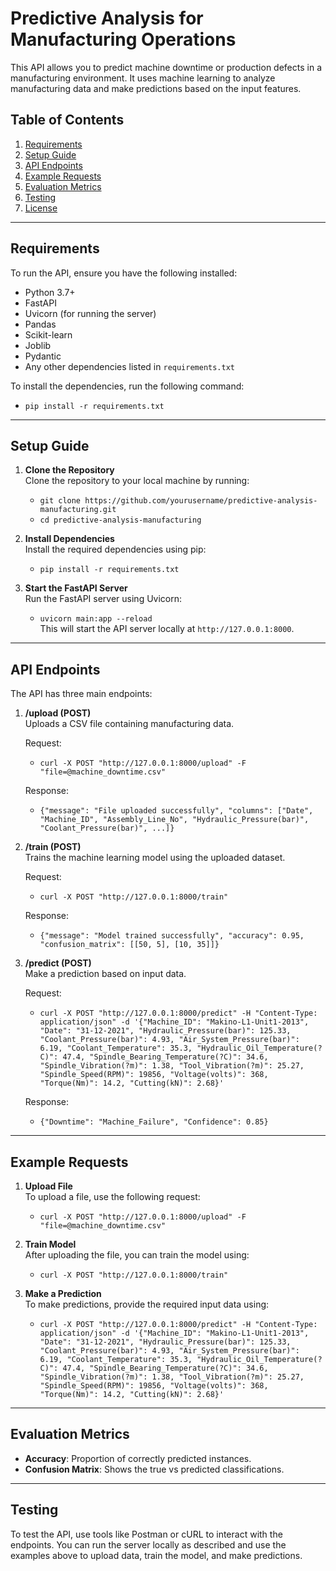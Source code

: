 # Predictive Analysis for Manufacturing Operations

This API allows you to predict machine downtime or production defects in a manufacturing environment. It uses machine learning to analyze manufacturing data and make predictions based on the input features.

## Table of Contents

1. [Requirements](#requirements)
2. [Setup Guide](#setup-guide)
3. [API Endpoints](#api-endpoints)
4. [Example Requests](#example-requests)
5. [Evaluation Metrics](#evaluation-metrics)
6. [Testing](#testing)
7. [License](#license)

---

## Requirements

To run the API, ensure you have the following installed:

- Python 3.7+
- FastAPI
- Uvicorn (for running the server)
- Pandas
- Scikit-learn
- Joblib
- Pydantic
- Any other dependencies listed in `requirements.txt`

To install the dependencies, run the following command:
- `pip install -r requirements.txt`

---

## Setup Guide

1. **Clone the Repository**  
   Clone the repository to your local machine by running:
   - `git clone https://github.com/yourusername/predictive-analysis-manufacturing.git`
   - `cd predictive-analysis-manufacturing`

2. **Install Dependencies**  
   Install the required dependencies using pip:
   - `pip install -r requirements.txt`

3. **Start the FastAPI Server**  
   Run the FastAPI server using Uvicorn:
   - `uvicorn main:app --reload`  
   This will start the API server locally at `http://127.0.0.1:8000`.

---

## API Endpoints

The API has three main endpoints:

1. **/upload (POST)**  
   Uploads a CSV file containing manufacturing data.

   Request:
   - `curl -X POST "http://127.0.0.1:8000/upload" -F "file=@machine_downtime.csv"`

   Response:
   - `{"message": "File uploaded successfully", "columns": ["Date", "Machine_ID", "Assembly_Line_No", "Hydraulic_Pressure(bar)", "Coolant_Pressure(bar)", ...]}`

2. **/train (POST)**  
   Trains the machine learning model using the uploaded dataset.

   Request:
   - `curl -X POST "http://127.0.0.1:8000/train"`

   Response:
   - `{"message": "Model trained successfully", "accuracy": 0.95, "confusion_matrix": [[50, 5], [10, 35]]}`

3. **/predict (POST)**  
   Make a prediction based on input data.

   Request:
   - `curl -X POST "http://127.0.0.1:8000/predict" -H "Content-Type: application/json" -d '{"Machine_ID": "Makino-L1-Unit1-2013", "Date": "31-12-2021", "Hydraulic_Pressure(bar)": 125.33, "Coolant_Pressure(bar)": 4.93, "Air_System_Pressure(bar)": 6.19, "Coolant_Temperature": 35.3, "Hydraulic_Oil_Temperature(?C)": 47.4, "Spindle_Bearing_Temperature(?C)": 34.6, "Spindle_Vibration(?m)": 1.38, "Tool_Vibration(?m)": 25.27, "Spindle_Speed(RPM)": 19856, "Voltage(volts)": 368, "Torque(Nm)": 14.2, "Cutting(kN)": 2.68}'`

   Response:
   - `{"Downtime": "Machine_Failure", "Confidence": 0.85}`

---

## Example Requests

1. **Upload File**  
   To upload a file, use the following request:
   - `curl -X POST "http://127.0.0.1:8000/upload" -F "file=@machine_downtime.csv"`

2. **Train Model**  
   After uploading the file, you can train the model using:
   - `curl -X POST "http://127.0.0.1:8000/train"`

3. **Make a Prediction**  
   To make predictions, provide the required input data using:
   - `curl -X POST "http://127.0.0.1:8000/predict" -H "Content-Type: application/json" -d '{"Machine_ID": "Makino-L1-Unit1-2013", "Date": "31-12-2021", "Hydraulic_Pressure(bar)": 125.33, "Coolant_Pressure(bar)": 4.93, "Air_System_Pressure(bar)": 6.19, "Coolant_Temperature": 35.3, "Hydraulic_Oil_Temperature(?C)": 47.4, "Spindle_Bearing_Temperature(?C)": 34.6, "Spindle_Vibration(?m)": 1.38, "Tool_Vibration(?m)": 25.27, "Spindle_Speed(RPM)": 19856, "Voltage(volts)": 368, "Torque(Nm)": 14.2, "Cutting(kN)": 2.68}'`

---

## Evaluation Metrics

- **Accuracy**: Proportion of correctly predicted instances.
- **Confusion Matrix**: Shows the true vs predicted classifications.

---

## Testing

To test the API, use tools like Postman or cURL to interact with the endpoints. You can run the server locally as described and use the examples above to upload data, train the model, and make predictions.
